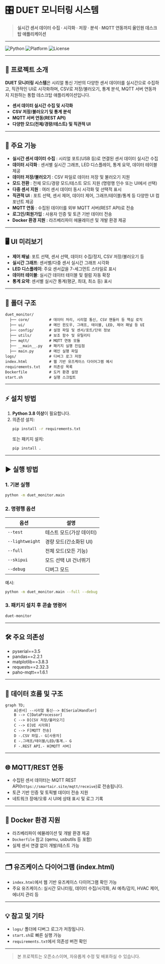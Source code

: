 # 🎛️ DUET 모니터링 시스템

> **실시간 센서 데이터 수집 · 시각화 · 저장 · 분석 · MQTT 연동까지 올인원 데스크탑 애플리케이션**

---

![Python](https://img.shields.io/badge/Python-3.8%2B-blue?logo=python)
![Platform](https://img.shields.io/badge/Platform-Windows%20%7C%20macOS%20%7C%20Linux-lightgrey)
![License](https://img.shields.io/badge/License-MIT-green)

---

## 📝 프로젝트 소개

**DUET 모니터링 시스템**은 시리얼 통신 기반의 다양한 센서 데이터를 실시간으로 수집하고, 직관적인 UI로 시각화하며, CSV로 저장/불러오기, 통계 분석, MQTT 서버 연동까지 지원하는 통합 데스크탑 애플리케이션입니다.

- **센서 데이터 실시간 수집 및 시각화**
- **CSV 저장/불러오기 및 통계 분석**
- **MQTT 서버 연동(REST API)**
- **다양한 모드(전체/경량/테스트) 및 직관적 UI**

---

## 🚀 주요 기능

- **실시간 센서 데이터 수집** : 시리얼 포트(USB 등)로 연결된 센서 데이터 실시간 수집
- **데이터 시각화** : 센서별 실시간 그래프, LED 디스플레이, 통계 요약, 데이터 테이블 제공
- **데이터 저장/불러오기** : CSV 파일로 데이터 저장 및 불러오기 지원
- **모드 전환** : 전체 모드/경량 모드/테스트 모드 지원 (명령행 인수 또는 UI에서 선택)
- **다중 센서 지원** : 여러 센서 데이터 동시 시각화 및 선택적 표시
- **직관적 UI** : 포트 선택, 센서 제어, 데이터 제어, 그래프/테이블/통계 등 다양한 UI 컴포넌트 제공
- **MQTT 연동** : 수집된 데이터를 외부 MQTT 서버(REST API)로 전송
- **로그인/회원가입** : 사용자 인증 및 토큰 기반 데이터 전송
- **Docker 환경 지원** : 라즈베리파이 에뮬레이션 및 개발 환경 제공

---

## 🖥️ UI 미리보기

- **제어 패널**: 포트 선택, 센서 선택, 데이터 수집/정지, CSV 저장/불러오기 등
- **실시간 그래프**: 센서별/다중 센서 실시간 그래프 시각화
- **LED 디스플레이**: 주요 센서값을 7-세그먼트 스타일로 표시
- **데이터 테이블**: 실시간 데이터 테이블 및 컬럼 자동 확장
- **통계 요약**: 센서별 실시간 통계(평균, 최대, 최소 등) 표시

---

## 📂 폴더 구조

```text
duet_monitor/
  ├── core/         # 데이터 처리, 시리얼 통신, CSV 핸들러 등 핵심 로직
  ├── ui/           # 메인 윈도우, 그래프, 테이블, LED, 제어 패널 등 UI
  ├── config/       # 설정 파일 및 센서/포트/단위 정보
  ├── utils/        # 보조 함수 및 유틸리티
  ├── mqtt/         # MQTT 연동 모듈
  ├── __main__.py   # 패키지 실행 진입점
  ├── main.py       # 메인 실행 파일
logs/               # 디버그 로그 저장
index.html          # 웹 기반 유즈케이스 다이어그램 예시
requirements.txt    # 의존성 목록
Dockerfile          # 도커 환경 설정
start.sh            # 실행 스크립트
```

---

## ⚡ 설치 방법

1. **Python 3.8 이상**이 필요합니다.
2. 의존성 설치:
   ```bash
   pip install -r requirements.txt
   ```
   또는 패키지 설치:
   ```bash
   pip install .
   ```

---

## ▶️ 실행 방법

### 1. 기본 실행

```bash
python -m duet_monitor.main
```

### 2. 명령행 옵션

| 옵션            | 설명                     |
| --------------- | ------------------------ |
| `--test`        | 테스트 모드(가상 데이터) |
| `--lightweight` | 경량 모드(간소화된 UI)   |
| `--full`        | 전체 모드(모든 기능)     |
| `--skipui`      | 모드 선택 UI 건너뛰기    |
| `--debug`       | 디버그 모드              |

예시:

```bash
python -m duet_monitor.main --full --debug
```

### 3. 패키지 설치 후 콘솔 명령어

```bash
duet-monitor
```

---

## 🛠️ 주요 의존성

- pyserial==3.5
- pandas==2.2.1
- matplotlib==3.8.3
- requests==2.32.3
- paho-mqtt==1.6.1

---

## 🔄 데이터 흐름 및 구조

```mermaid
graph TD;
    A[센서] --시리얼 통신--> B[SerialHandler]
    B --> C[DataProcessor]
    C --> D[CSV 저장/불러오기]
    C --> E[UI 시각화]
    C --> F[MQTT 전송]
    D -.CSV 파일.- G[사용자]
    E -.그래프/테이블/LED/통계.- G
    F -.REST API.- H[MQTT 서버]
```

---

## 🌐 MQTT/REST 연동

- 수집된 센서 데이터는 MQTT REST API(`https://smartair.site/mqtt/receive`)로 전송됩니다.
- 토큰 기반 인증 및 토픽별 데이터 전송 지원
- 네트워크 장애/오류 시 UI에 상태 표시 및 로그 기록

---

## 🐳 Docker 환경 지원

- 라즈베리파이 에뮬레이션 및 개발 환경 제공
- `Dockerfile` 참고 (qemu, usbutils 등 포함)
- 실제 센서 연결 없이 개발/테스트 가능

---

## 🗂️ 유즈케이스 다이어그램 (index.html)

- `index.html`에서 웹 기반 유즈케이스 다이어그램 확인 가능
- 주요 유즈케이스: 실시간 모니터링, 데이터 수집/시각화, AI 예측/감지, HVAC 제어, 에너지 관리 등

---

## 💡 참고 및 기타

- `logs/` 폴더에 디버그 로그가 저장됩니다.
- `start.sh`로 빠른 실행 가능
- `requirements.txt`에서 의존성 버전 확인

---

> 본 프로젝트는 오픈소스이며, 자유롭게 수정 및 배포하실 수 있습니다.
